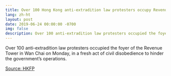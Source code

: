 ```yaml
---
title: Over 100 Hong Kong anti-extradition law protesters occupy Revenue Tower foyer
lang: zh-ht
layout: post
date: 2019-06-24 00:00:00 -0700
img: false
description: Over 100 anti-extradition law protesters occupied the foyer of the Revenue Tower in Wan Chai on Monday, in a fresh act of civil disobedience to hinder the government’s operations.
---
```


Over 100 anti-extradition law protesters occupied the foyer of the Revenue Tower in Wan Chai on Monday, in a fresh act of civil disobedience to hinder the government’s operations.

[Source: HKFP](https://www.hongkongfp.com/2019/06/24/just-100-hong-kong-anti-extradition-law-protesters-occupy-revenue-tower-foyer/)